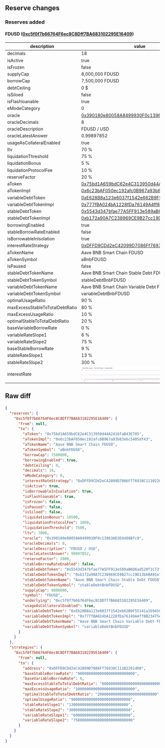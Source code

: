 ## Reserve changes

### Reserves added

#### FDUSD ([0xc5f0f7b66764F6ec8C8Dff7BA683102295E16409](https://bscscan.com/address/0xc5f0f7b66764F6ec8C8Dff7BA683102295E16409))

| description | value |
| --- | --- |
| decimals | 18 |
| isActive | true |
| isFrozen | false |
| supplyCap | 8,000,000 FDUSD |
| borrowCap | 7,500,000 FDUSD |
| debtCeiling | 0 $ |
| isSiloed | false |
| isFlashloanable | true |
| eModeCategory | 0 |
| oracle | [0x390180e80058A8499930F0c13963AD3E0d86Bfc9](https://bscscan.com/address/0x390180e80058A8499930F0c13963AD3E0d86Bfc9) |
| oracleDecimals | 8 |
| oracleDescription | FDUSD / USD |
| oracleLatestAnswer | 0.99897852 |
| usageAsCollateralEnabled | true |
| ltv | 70 % |
| liquidationThreshold | 75 % |
| liquidationBonus | 5 % |
| liquidationProtocolFee | 10 % |
| reserveFactor | 20 % |
| aToken | [0x75bd1A659bdC62e4C313950d44A2416faB43E785](https://bscscan.com/address/0x75bd1A659bdC62e4C313950d44A2416faB43E785) |
| aTokenImpl | [0x6c23bAF050ec192afc0B967a93b83e6c5405df43](https://bscscan.com/address/0x6c23bAF050ec192afc0B967a93b83e6c5405df43) |
| variableDebtToken | [0xE628B8a123e6037f1542e662B9F55141a16945C8](https://bscscan.com/address/0xE628B8a123e6037f1542e662B9F55141a16945C8) |
| variableDebtTokenImpl | [0x777fBA024bA1228fDa76149A4ff8B23475ed057D](https://bscscan.com/address/0x777fBA024bA1228fDa76149A4ff8B23475ed057D) |
| stableDebtToken | [0x5543d347bfae77A5FF913e589aB6D6ad520f1C73](https://bscscan.com/address/0x5543d347bfae77A5FF913e589aB6D6ad520f1C73) |
| stableDebtTokenImpl | [0xb172a90A7C238969CE9B27cc19D13b60A91e7F00](https://bscscan.com/address/0xb172a90A7C238969CE9B27cc19D13b60A91e7F00) |
| borrowingEnabled | true |
| stableBorrowRateEnabled | false |
| isBorrowableInIsolation | true |
| interestRateStrategy | [0xDFFD9CDd2eC42099D7086Ff76938C111022014D0](https://bscscan.com/address/0xDFFD9CDd2eC42099D7086Ff76938C111022014D0) |
| aTokenName | Aave BNB Smart Chain FDUSD |
| aTokenSymbol | aBnbFDUSD |
| isPaused | false |
| stableDebtTokenName | Aave BNB Smart Chain Stable Debt FDUSD |
| stableDebtTokenSymbol | stableDebtBnbFDUSD |
| variableDebtTokenName | Aave BNB Smart Chain Variable Debt FDUSD |
| variableDebtTokenSymbol | variableDebtBnbFDUSD |
| optimalUsageRatio | 90 % |
| maxExcessStableToTotalDebtRatio | 80 % |
| maxExcessUsageRatio | 10 % |
| optimalStableToTotalDebtRatio | 20 % |
| baseVariableBorrowRate | 0 % |
| variableRateSlope1 | 6 % |
| variableRateSlope2 | 75 % |
| baseStableBorrowRate | 9 % |
| stableRateSlope1 | 13 % |
| stableRateSlope2 | 300 % |
| interestRate | ![ir](/.assets/911a3480b9f792f655a3ba52d4db6447055ff426.svg) |


## Raw diff

```json
{
  "reserves": {
    "0xc5f0f7b66764F6ec8C8Dff7BA683102295E16409": {
      "from": null,
      "to": {
        "aToken": "0x75bd1A659bdC62e4C313950d44A2416faB43E785",
        "aTokenImpl": "0x6c23bAF050ec192afc0B967a93b83e6c5405df43",
        "aTokenName": "Aave BNB Smart Chain FDUSD",
        "aTokenSymbol": "aBnbFDUSD",
        "borrowCap": 7500000,
        "borrowingEnabled": true,
        "debtCeiling": 0,
        "decimals": 18,
        "eModeCategory": 0,
        "interestRateStrategy": "0xDFFD9CDd2eC42099D7086Ff76938C111022014D0",
        "isActive": true,
        "isBorrowableInIsolation": true,
        "isFlashloanable": true,
        "isFrozen": false,
        "isPaused": false,
        "isSiloed": false,
        "liquidationBonus": 10500,
        "liquidationProtocolFee": 1000,
        "liquidationThreshold": 7500,
        "ltv": 7000,
        "oracle": "0x390180e80058A8499930F0c13963AD3E0d86Bfc9",
        "oracleDecimals": 8,
        "oracleDescription": "FDUSD / USD",
        "oracleLatestAnswer": 99897852,
        "reserveFactor": 2000,
        "stableBorrowRateEnabled": false,
        "stableDebtToken": "0x5543d347bfae77A5FF913e589aB6D6ad520f1C73",
        "stableDebtTokenImpl": "0xb172a90A7C238969CE9B27cc19D13b60A91e7F00",
        "stableDebtTokenName": "Aave BNB Smart Chain Stable Debt FDUSD",
        "stableDebtTokenSymbol": "stableDebtBnbFDUSD",
        "supplyCap": 8000000,
        "symbol": "FDUSD",
        "underlying": "0xc5f0f7b66764F6ec8C8Dff7BA683102295E16409",
        "usageAsCollateralEnabled": true,
        "variableDebtToken": "0xE628B8a123e6037f1542e662B9F55141a16945C8",
        "variableDebtTokenImpl": "0x777fBA024bA1228fDa76149A4ff8B23475ed057D",
        "variableDebtTokenName": "Aave BNB Smart Chain Variable Debt FDUSD",
        "variableDebtTokenSymbol": "variableDebtBnbFDUSD"
      }
    }
  },
  "strategies": {
    "0xc5f0f7b66764F6ec8C8Dff7BA683102295E16409": {
      "from": null,
      "to": {
        "address": "0xDFFD9CDd2eC42099D7086Ff76938C111022014D0",
        "baseStableBorrowRate": "90000000000000000000000000",
        "baseVariableBorrowRate": 0,
        "maxExcessStableToTotalDebtRatio": "800000000000000000000000000",
        "maxExcessUsageRatio": "100000000000000000000000000",
        "optimalStableToTotalDebtRatio": "200000000000000000000000000",
        "optimalUsageRatio": "900000000000000000000000000",
        "stableRateSlope1": "130000000000000000000000000",
        "stableRateSlope2": "3000000000000000000000000000",
        "variableRateSlope1": "60000000000000000000000000",
        "variableRateSlope2": "750000000000000000000000000"
      }
    }
  }
}
```